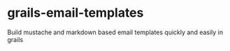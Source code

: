 grails-email-templates
======================

Build mustache and markdown based email templates quickly and easily in grails 